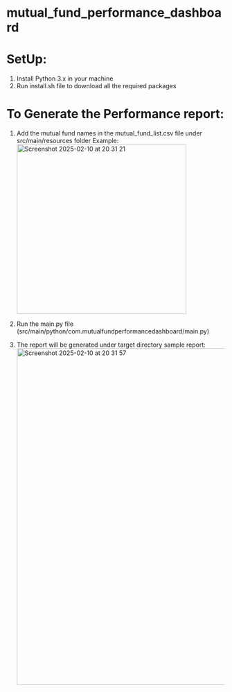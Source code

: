# mutual_fund_performance_dashboard

SetUp:
======
1. Install Python 3.x in your machine
2. Run install.sh file to download all the required packages

To Generate the Performance report: 
===================================
1. Add the mutual fund names in the mutual_fund_list.csv file under src/main/resources folder
   Example:
   <img width="391" alt="Screenshot 2025-02-10 at 20 31 21" src="https://github.com/user-attachments/assets/a5176597-9b75-4754-bd3f-c14bfd6d429a" />
   
2. Run the main.py file (src/main/python/com.mutualfundperformancedashboard/main.py)

3. The report will be generated under target directory
   sample report:
   <img width="775" alt="Screenshot 2025-02-10 at 20 31 57" src="https://github.com/user-attachments/assets/b1b58310-8d28-41cf-865c-d3b2a782b39d" />
